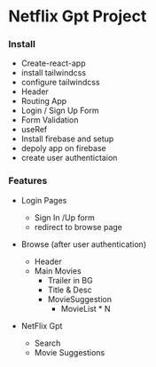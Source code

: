 # Netflix Gpt Project

### Install

- Create-react-app
- install tailwindcss
- configure tailwindcss
- Header
- Routing App
- Login / Sign Up Form
- Form Validation
- useRef
- Install firebase and setup
- depoly app on firebase
- create user authentictaion

### Features

- Login Pages

  - Sign In /Up form
  - redirect to browse page

- Browse (after user authentication)
  - Header
  - Main Movies
    - Trailer in BG
    - Title & Desc
    - MovieSuggestion
      - MovieList \* N
- NetFlix Gpt
  - Search
  - Movie Suggestions
